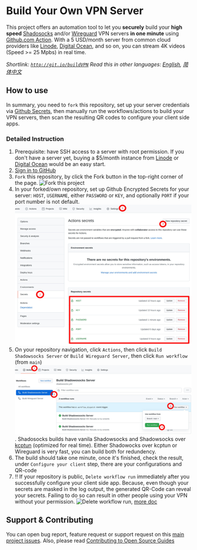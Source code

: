 # Build Your Own VPN Server

This project offers an automation tool to let you **securely** build your **high speed** [Shadosocks](https://shadowsocks.org/) and/or [Wireguard](https://www.wireguard.com/) VPN servers **in one minute** using [Github.com Action](https://github.com/features/actions). With a 5 USD/month server from common cloud providers like [Linode](https://linode.com), [Digital Ocean](https://www.digitalocean.com/), and so on, you can stream 4K videos (Speed >= 25 Mpbs) in real time.

*Shortlink: [`http://git.io/buildVPN`](http://git.io/buildVPN)*
*Read this in other languages: [English](https://github.com/certaintls/build-VPN-server/blob/main/README.md), [简体中文](https://github.com/certaintls/build-VPN-server/blob/main/docs/README.zh-cn.md)*

## How to use

In summary, you need to `fork` this repository, set up your server credentials via [Github Secrets](https://docs.github.com/en/actions/security-guides/encrypted-secrets), then manually run the workflows/actions to build your VPN servers, then scan the resulting QR codes to configure your client side apps.

### Detailed Instruction

1. Prerequisite: have SSH access to a server with root permission. If you don't have a server yet, buying a $5/month instance from [Linode](https://linode.com) or [Digital Ocean](https://www.digitalocean.com/) would be an easy start.
2. [Sign in to GitHub](https://github.com/login)
3. `Fork` this repository, by click the Fork button in the top-right corner of the page. ![Fork this project](https://docs.github.com/assets/images/help/repository/fork_button.jpg)
4. In your forked/own repository, set up Github Encrypted Secrets for your server: `HOST`, `USERNAME`, either `PASSWORD` or `KEY`, and optionally `PORT` if your port number is not default. ![Set your SSH credentials via Github Secrets](https://raw.githubusercontent.com/certaintls/build-VPN-server/main/docs/create_github_secrets.jpeg) 
5. On your repository navigation, click `Actions`, then click `Build Shadowsocks Server` or `Build Wireguard Server`, then click `Run workflow` (from `main`) ![Trigger a build VPN workflow](https://raw.githubusercontent.com/certaintls/build-VPN-server/main/docs/start_build_vpn_workflow.jpeg). Shadosocks builds have vanila Shadowsocks and Shadowsocks over [kcptun](https://github.com/xtaci/kcptun) (optimized for real time). Either Shadowocks over kcptun or Wireguard is very fast, you can build both for redundency.  
6. The build should take one minute, once it's finished, check the result, under `Configure your client` step, there are your configurations and QR-code
7. :bangbang: If your repository is public, `Delete workflow run` immediately after you successfully configure your client side app. Because, even though your secrets are masked in the log output, the generated QR-Code can reveal your secrets. Failing to do so can result in other people using your VPN without your permission. ![Delete workflow run](https://docs.github.com/assets/images/help/settings/workflow-delete-run.png), [more doc](https://docs.github.com/en/actions/managing-workflow-runs/deleting-a-workflow-run)

## Support & Contributing
You can open bug report, feature request or support request on this [main project issues](https://github.com/certaintls/build-VPN-server/issues). Also, please read [Contributing to Open Source Guides](https://github.com/github/opensource.guide/blob/main/CONTRIBUTING.md)
